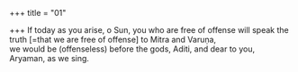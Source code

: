 +++
title = "01"

+++
If today as you arise, o Sun, you who are free of offense will speak the  truth [=that we are free of offense] to Mitra and Varuṇa,  
we would be (offenseless) before the gods, Aditi, and dear to you,  
Aryaman, as we sing.  